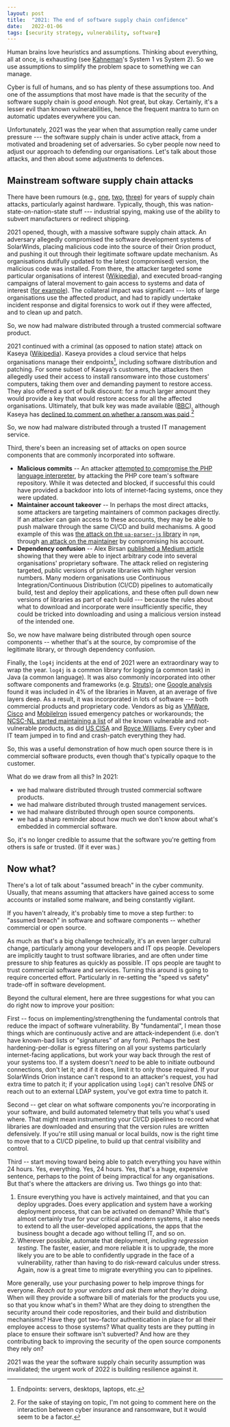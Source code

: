 ```yaml
---
layout: post
title:  "2021: The end of software supply chain confidence"
date:   2022-01-06
tags: [security strategy, vulnerability, software]
---
```


Human brains love heuristics and assumptions. Thinking about everything, all at once, is exhausting (see [Kahneman](https://en.wikipedia.org/wiki/Thinking,_Fast_and_Slow)'s System 1 vs System 2). So we use assumptions to simplify the problem space to something we can manage. 

Cyber is full of humans, and so has plenty of these assumptions too. And one of the assumptions that most have made is that the security of the software supply chain is *good enough*. Not great, but okay. Certainly, it's a lesser evil than known vulnerabilities, hence the frequent mantra to turn on automatic updates everywhere you can. 

Unfortunately, 2021 was the year when that assumption really came under pressure --- the software supply chain is under active attack, from a motivated and broadening set of adversaries. So cyber people now need to adjust our approach to defending our organisations. Let's talk about those attacks, and then about some adjustments to defences.

## Mainstream software supply chain attacks

There have been rumours (e.g., [one](https://www.nytimes.com/2008/05/09/business/worldbusiness/09iht-cisco.4.12745413.html), [two](https://en.wikipedia.org/wiki/NSA_ANT_catalog), [three](https://www.bloomberg.com/news/features/2018-10-04/the-big-hack-how-china-used-a-tiny-chip-to-infiltrate-america-s-top-companies)) for years of supply chain attacks, particularly against hardware. Typically, though, this was nation-state-on-nation-state stuff --- industrial spying, making use of the ability to subvert manufacturers or redirect shipping. 

2021 opened, though, with a massive software supply chain attack. An adversary allegedly compromised the software development systems of SolarWinds, placing malicious code into the source of their Orion product, and pushing it out through their legitimate software update mechanism. As organisations dutifully updated to the latest (compromised) version, the malicious code was installed. From there, the attacker targeted some particular organisations of interest ([Wikipedia](https://en.wikipedia.org/wiki/2020_United_States_federal_government_data_breach)), and executed broad-ranging campaigns of lateral movement to gain access to systems and data of interest ([for example](https://www.justice.gov/opcl/department-justice-statement-intrusion-department-s-microsoft-o365-email-environment)).  The collateral impact was significant --- lots of large organisations use the affected product, and had to rapidly undertake incident response and digital forensics to work out if they were affected, and to clean up and patch.

So, we now had malware distributed through a trusted commercial software product. 


2021 continued with a criminal (as opposed to nation state) attack on Kaseya ([Wikipedia](https://en.wikipedia.org/wiki/Kaseya_VSA_ransomware_attack)). Kaseya provides a cloud service that helps organisations manage their endpoints[^endpoint], including software distribution and patching.  For some subset of Kaseya's customers, the attackers then allegedly used their access to install ransomware into those customers' computers, taking them over and demanding payment to restore access. They also offered a sort of bulk discount: for a much larger amount they would provide a key that would restore access for all the affected organisations.  Ultimately, that bulk key was made available ([BBC](https://www.bbc.com/news/technology-57946117)), although Kaseya has [declined to comment on whether a ransom was paid](https://www.bleepingcomputer.com/news/security/kaseya-obtains-universal-decryptor-for-revil-ransomware-victims/).[^insurers]

[^endpoint]: Endpoints: servers, desktops, laptops, etc.
[^insurers]: For the sake of staying on topic, I'm not going to comment here on the interaction between cyber insurance and ransomware, but it would seem to be a factor.

So, we now had malware distributed through a trusted IT management service. 


Third, there's been an increasing set of attacks on open source components that are commonly incorporated into software. 

* **Malicious commits** -- An attacker [attempted to compromise the PHP language interpreter](https://arstechnica.com/gadgets/2021/03/hackers-backdoor-php-source-code-after-breaching-internal-git-server/), by attacking the PHP core team's software repository. While it was detected and blocked, if successful this could have provided a backdoor into lots of internet-facing systems, once they were updated. 
* **Maintainer account takeover** -- In perhaps the most direct attacks, some attackers are targeting maintainers of common packages directly. If an attacker can gain access to these accounts, they may be able to push malware through the same CI/CD and build mechanisms. A good example of this was [the attack on the `ua-parser-js` library](https://github.com/advisories/GHSA-pjwm-rvh2-c87w) in `npm`, through [an attack on the maintainer](https://github.com/faisalman/ua-parser-js/issues/536#issuecomment-949742904) by compromising his account.
* **Dependency confusion** -- Alex Birsan [published a Medium article](https://medium.com/@alex.birsan/dependency-confusion-4a5d60fec610) showing that they were able to inject arbitrary code into several organisations' proprietary software. The attack relied on registering targeted, public versions of private libraries with higher version numbers. Many modern organisations use Continuous Integration/Continuous Distribution (CI/CD) pipelines to automatically build, test and deploy their applications, and these often pull down new versions of libraries as part of each build --- because the rules about what to download and incorporate were insufficiently specific, they could be tricked into downloading and using a malicious version instead of the intended one. 

So, we now have malware being distributed through open source components -- whether that's at the source, by compromise of the legitimate library, or through dependency confusion. 


Finally, the `log4j` incidents at the end of 2021 were an extraordinary way to wrap the year. `log4j` is a common library for logging (a common task) in Java (a common language). It was also commonly incorporated into other software components and frameworks (e.g. [Struts](https://struts.apache.org/announce-2021#a20211212-2)); one [Google analysis](https://security.googleblog.com/2021/12/understanding-impact-of-apache-log4j.html) found it was included in 4% of the libraries in Maven, at an average of five layers deep.  As a result, it was incorporated in lots of software --- both commercial products and proprietary code. Vendors as big as [VMWare](https://www.vmware.com/security/advisories/VMSA-2021-0028.html), [Cisco](https://tools.cisco.com/security/center/content/CiscoSecurityAdvisory/cisco-sa-apache-log4j-qRuKNEbd) and [MobileIron](https://forums.ivanti.com/s/article/Security-Bulletin-CVE-2021-44228-Remote-code-injection-in-Log4j?language=en_US) issued emergency patches or workarounds; the [NCSC-NL started maintaining a list](https://github.com/NCSC-NL/log4shell/blob/main/software/README.md) of all the known vulnerable and not-vulnerable products, as did [US CISA](https://github.com/cisagov/log4j-affected-db/blob/develop/SOFTWARE-LIST.md) and [Royce Williams](https://www.techsolvency.com/story-so-far/cve-2021-44228-log4j-log4shell/). Every cyber and IT team jumped in to find and crash-patch everything they had. 

So, this was a useful demonstration of how much open source there is in commercial software products, even though that's typically opaque to the customer. 


What do we draw from all this? In 2021:

* we had malware distributed through trusted commercial software products. 
* we had malware distributed through trusted management services. 
* we had malware distributed through open source components. 
* we had a sharp reminder about how much we don't know about what's embedded in commercial software.

So, it's no longer credible to assume that the software you're getting from others is safe or trusted. (If it ever was.)


## Now what?

There's a lot of talk about "assumed breach" in the cyber community. Usually, that means assuming that attackers have gained access to some accounts or installed some malware, and being constantly vigilant. 

If you haven't already, it's probably time to move  a step further: to "assumed breach" in software and software components -- whether commercial or open source. 

As much as that's a big challenge technically, it's an even larger cultural change, particularly among your developers and IT ops people.  Developers are implicitly taught to trust software libraries, and are often under time pressure to ship features as quickly as possible. IT ops people are taught to trust commercial software and services.  Turning this around is going to require concerted effort. Particularly in re-setting the "speed vs safety" trade-off in software development.

Beyond the cultural element, here are three suggestions for what you can do right now to improve your position: 

First -- focus on implementing/strengthening the fundamental controls that reduce the impact of software vulnerability. By "fundamental", I mean those things which are continuously active and are attack-independent (i.e. don't have known-bad lists or "signatures" of any form). Perhaps the best hardening-per-dollar is egress filtering on all your systems particularly internet-facing applications, but work your way back through the rest of your systems too. If a system doesn't *need* to be able to initiate outbound connections, don't let it; and if it does, limit it to only those required. If your SolarWinds Orion instance can't respond to an attacker's request, you had extra time to patch it; if your application using `log4j` can't resolve DNS or reach out to an external LDAP system, you've got extra time to patch it. 

Second -- get clear on what software components you're incorporating in your software, and build automated telemetry that tells you what's used where. That might mean instrumenting your CI/CD pipelines to record what libraries are downloaded and ensuring that the version rules are written defensively. If you're still using manual or local builds, now is the right time to move that to a CI/CD pipeline, to build up that central visibility and control. 

Third -- start moving toward being able to patch everything you have within 24 hours. Yes, everything. Yes, 24 hours. Yes, that's a huge, expensive sentence, perhaps to the point of being impractical for any organisations. But that's where the attackers are driving us. Two things go into that: 

1. Ensure everything you have is actively maintained, and that you can deploy upgrades. Does every application and system have a working deployment process, that can be activated on demand? While that's almost certainly true for your critical and modern systems, it also needs to extend to all the user-developed applications, the apps that the business bought a decade ago without telling IT, and so on. 
2. Wherever possible, automate that deployment, *including regression testing*. The faster, easier, and more reliable it is to upgrade, the more likely you are to be able to confidently upgrade in the face of a vulnerability, rather than having to do risk-reward calculus under stress. Again, now is a great time to migrate everything you can to pipelines.

More generally, use your purchasing power to help improve things for everyone. *Reach out to your vendors and ask them what they're doing.* When will they provide a software bill of materials for the products you use, so that you know what's in them? What are they doing to strengthen the security around their code repositories, and their build and distribution mechanisms? Have they got two-factor authentication in place for all their employee access to those systems? What quality tests are they putting in place to ensure their software isn't subverted? And how are they contributing back to improving the security of the open source components they rely on? 

2021 was the year the software supply chain security assumption was invalidated; the urgent work of 2022 is building resilience against it.
